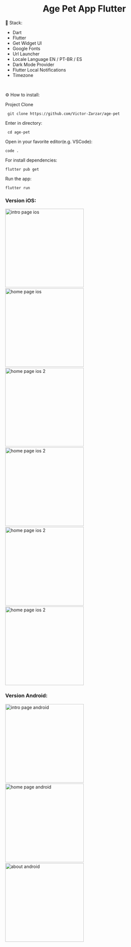 <h1 align="center" id="header">
 Age Pet App Flutter
</h1>

🤖 Stack:

- Dart
- Flutter
- Get Widget UI
- Google Fonts
- Url Launcher
- Locale Language EN / PT-BR / ES
- Dark Mode Provider
- Flutter Local Notifications
- Timezone

<br />

⚙️ How to install:

Project Clone

     git clone https://github.com/Victor-Zarzar/age-pet

Enter in directory:

     cd age-pet

Open in your favorite editor(e.g. VSCode):

    code .

For install dependencies:

    flutter pub get

Run the app:

    flutter run

### Version iOS:

<img src="assets/imgs/intropageios.png" alt="intro page ios" width="250"> &nbsp; &nbsp; &nbsp; <img src="assets/imgs/homepageios.png" alt="home page ios" width="250"> &nbsp; &nbsp; &nbsp; <img src="assets/imgs/homepageios2.png" alt="home page ios 2" width="250"> &nbsp; &nbsp; &nbsp; <img src="assets/imgs/darkmodeios.png" alt="home page ios 2" width="250"> &nbsp; &nbsp; &nbsp; <img src="assets/imgs/curiosities.png" alt="home page ios 2" width="250"> &nbsp; &nbsp; &nbsp; <img src="assets/imgs/photos.png" alt="home page ios 2" width="250"> 

### Version Android:

<img src="assets/imgs/intropageandroid.png" alt="intro page android" width="250"> &nbsp; &nbsp; &nbsp; <img src="assets/imgs/homepageandroid.png" alt="home page android" width="250"> &nbsp; &nbsp; &nbsp; <img src="assets/imgs/aboutandroid.png" alt="about android" width="250">

